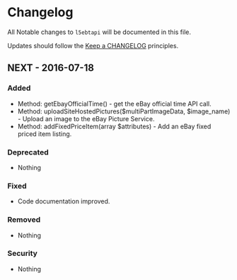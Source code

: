 # Changelog

All Notable changes to `l5ebtapi` will be documented in this file.

Updates should follow the [Keep a CHANGELOG](http://keepachangelog.com/) principles.

## NEXT - 2016-07-18

### Added
- Method: getEbayOfficialTime() - get the eBay official time API call.
- Method: uploadSiteHostedPictures($multiPartImageData, $image_name) - Upload an image to the eBay Picture Service.
- Method: addFixedPriceItem(array $attributes) - Add an eBay fixed priced item listing.

### Deprecated
- Nothing

### Fixed
- Code documentation improved.

### Removed
- Nothing

### Security
- Nothing
